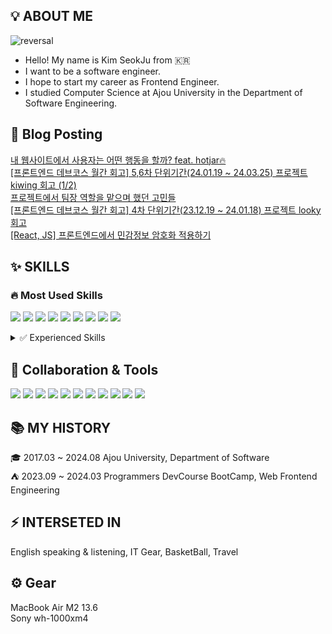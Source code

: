 ## 💡 ABOUT ME
![reversal](https://capsule-render.vercel.app/api?type=Soft&reversal=true&color=gradient&text=SoJuSo)
- Hello! My name is Kim SeokJu from 🇰🇷
- I want to be a software engineer.
- I hope to start my career as Frontend Engineer.
- I studied Computer Science at Ajou University in the Department of Software Engineering.

## 📄 Blog Posting
<div align="left">
<a href="https://shqpdltm.tistory.com/49" target="_blank">내 웹사이트에서 사용자는 어떤 행동을 할까? feat. hotjar🔥</a><br />
<a href="https://shqpdltm.tistory.com/47" target="_blank">[프론트엔드 데브코스 월간 회고] 5,6차 단위기간(24.01.19 ~ 24.03.25) 프로젝트 kiwing 회고 (1/2)</a><br />
<a href="https://shqpdltm.tistory.com/46" target="_blank">프로젝트에서 팀장 역할을 맡으며 했던 고민들</a><br />
<a href="https://shqpdltm.tistory.com/45" target="_blank">[프론트엔드 데브코스 월간 회고] 4차 단위기간(23.12.19 ~ 24.01.18) 프로젝트 looky 회고</a><br />
<a href="https://shqpdltm.tistory.com/44" target="_blank">[React, JS] 프론트엔드에서 민감정보 암호화 적용하기</a>
</div>

## ✨ SKILLS
### 🔥 Most Used Skills
<img src="https://img.shields.io/badge/HTML5-e34f26?style=flat&logo=html5&logoColor=white"/> <img src="https://img.shields.io/badge/CSS-1572B6?style=flat&logo=css3&logoColor=white"/> <img src="https://img.shields.io/badge/JavaScript-F7DF1E?style=flat&logo=JavaScript&logoColor=white&"/> <img src="https://img.shields.io/badge/TypeScript-3178C6?style=flat&logo=TypeScript&logoColor=white&"/> <img src="https://img.shields.io/badge/React-61DAFB?style=flat&logo=React&logoColor=white&"/> <img src="https://img.shields.io/badge/Redux-764ABC?style=flat&logo=Redux&logoColor=white&"/> <img src="https://img.shields.io/badge/Styled_Components-DB7093?style=flat&logo=Styled-Components&logoColor=white&"/> <img src="https://img.shields.io/badge/Sass-CC6699?style=flat&logo=Sass&logoColor=white"/> <img src="https://img.shields.io/badge/Postman-FF6C37?style=flat&logo=Postman&amp;logoColor=white">

<details>
<summary>✅ Experienced Skills</summary>
 
<img src="https://img.shields.io/badge/Vue-4FC08D?style=flat&logo=Vue.js&logoColor=white"/> <img src="https://img.shields.io/badge/Tailwind CSS-06B6D4?style=flat&logo=Tailwind CSS&logoColor=white"/> <img src="https://img.shields.io/badge/React Native-61DAFB?style=flat&logo=React&logoColor=black"/> <img src="https://img.shields.io/badge/Storybook-FF4785?style=flat&logo=Storybook&logoColor=white"/> <img src="https://img.shields.io/badge/Android-3DDC84?style=flat&logo=android&logoColor=white"/> <img src="https://img.shields.io/badge/Three.js-000000?style=flat&logo=threedotjs&logoColor=white"/> <img src="https://img.shields.io/badge/D3.js-F9A03C?style=flat&logo=D3.js&logoColor=white"/> <img src="https://img.shields.io/badge/Java-007396?style=flat&logo=Java&logoColor=white"/> <img src="https://img.shields.io/badge/Python-3776AB?style=flat&logo=Python&logoColor=white"/>
</details>

<!-- ### ✅ Experienced Skills
<img src="https://img.shields.io/badge/Vue-4FC08D?style=flat&logo=Vue.js&logoColor=white"/> <img src="https://img.shields.io/badge/Tailwind CSS-06B6D4?style=flat&logo=Tailwind CSS&logoColor=white"/> <img src="https://img.shields.io/badge/React Native-61DAFB?style=flat&logo=React&logoColor=black"/> <img src="https://img.shields.io/badge/Storybook-FF4785?style=flat&logo=Storybook&logoColor=white"/> <img src="https://img.shields.io/badge/Android-3DDC84?style=flat&logo=android&logoColor=white"/> <img src="https://img.shields.io/badge/Three.js-000000?style=flat&logo=threedotjs&logoColor=white"/> <img src="https://img.shields.io/badge/D3.js-F9A03C?style=flat&logo=D3.js&logoColor=white"/> <img src="https://img.shields.io/badge/Java-007396?style=flat&logo=Java&logoColor=white"/> <img src="https://img.shields.io/badge/Python-3776AB?style=flat&logo=Python&logoColor=white"/> -->


## 🤝 Collaboration & Tools
<img src="https://img.shields.io/badge/Git-F05032?style=flat&logo=git&logoColor=white"/> <img src="https://img.shields.io/badge/GitHub-181717?style=flat&logo=GitHub&logoColor=white"/> <img src="https://img.shields.io/badge/Visual Studio Code-007ACC?style=flat&logo=Visual Studio Code&logoColor=white"/> <img src="https://img.shields.io/badge/Ubuntu-E95420?style=flat&logo=Ubuntu&logoColor=white"/> <img src="https://img.shields.io/badge/Slack-4A154B?style=flat&logo=Slack&logoColor=white"/> <img src="https://img.shields.io/badge/Discord-5865F2?style=flat&logo=Discord&logoColor=white"/> <img src="https://img.shields.io/badge/Vercel-000000?style=flat&logo=Vercel&logoColor=white"/> <img src="https://img.shields.io/badge/Android Studio-3DDC84?style=flat&logo=Android Studio&logoColor=white"/> <img src="https://img.shields.io/badge/Firebase-FFCA28?style=flat&logo=firebase&logoColor=black"/> <img src="https://img.shields.io/badge/Jest-C21325?style=flat&logo=Jest&logoColor=white"/> <img src="https://img.shields.io/badge/Cypress-69D3A7?style=flat&logo=Cypress&logoColor=white"/>

## 📚 MY HISTORY
🎓 2017.03 ~ 2024.08 Ajou University, Department of Software<br/>
⛺️ 2023.09 ~ 2024.03 Programmers DevCourse BootCamp, Web Frontend Engineering

## ⚡ INTERSETED IN
English speaking & listening, IT Gear, BasketBall, Travel
<!--
 <img src="https://img.shields.io/badge/GitLab-FC6D26?style=flat&logo=GitLab&logoColor=white"/>
<img src="https://img.shields.io/badge/TypeScript-007acc?style=flat-square&logo=typescript&logoColor=white"/> <img src="https://img.shields.io/badge/TensorFlow-FF6F00?style=flat-square&logo=TensorFlow&logoColor=white"/> <img src="https://img.shields.io/badge/mysql-4479A1?style=flat-square&logo=mysql&logoColor=white"/> <img src="https://img.shields.io/badge/Node.js-339933?style=flat-square&logo=Node.js&logoColor=white"/> <img src="https://img.shields.io/badge/Git-F05032?style=flat-square&logo=git&logoColor=white"/> <img src="https://img.shields.io/badge/GitHub-181717?style=flat-square&logo=GitHub&logoColor=white"/> <img src="https://img.shields.io/badge/Flutter-02569B?style=flat-square&logo=flutter&logoColor=white"/> <img src="https://img.shields.io/badge/React Native-61DAFB?style=flat-square&logo=React&logoColor=white"/>
-->
<!--

![Anurag's GitHub stats](https://github-readme-stats.vercel.app/api?username=SoJuSo&show_icons=true&theme=radical)
-->

## ⚙ Gear
MacBook Air M2 13.6<br />
Sony wh-1000xm4<br />
<br/>
<!--
**SoJuSo/SoJuSo** is a ✨ _special_ ✨ repository because its `README.md` (this file) appears on your GitHub profile.

Here are some ideas to get you started:

- 🔭 I’m currently working on ...
- 🌱 I’m currently learning ...
- 👯 I’m looking to collaborate on ...
- 🤔 I’m looking for help with ...
- 💬 Ask me about ...
- 📫 How to reach me: ...
- 😄 Pronouns: ...
- ⚡ Fun fact: ....
123
<br/>
-->
